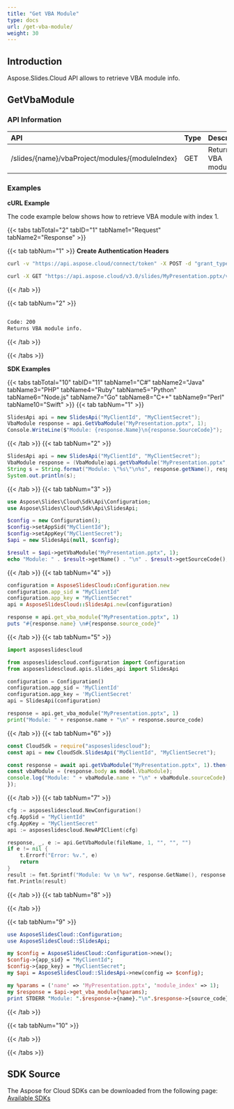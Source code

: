 ```yaml
---
title: "Get VBA Module"
type: docs
url: /get-vba-module/
weight: 30
---
```

## **Introduction**
Aspose.Slides.Cloud API allows to retrieve VBA module info. 
## **GetVbaModule**
### **API Information**
|**API**|**Type**|**Description**|**Resource**|
| :- | :- | :- | :- |
/slides/{name}/vbaProject/modules/{moduleIndex}|GET|Returns VBA module info|[GetVbaModule](#)
### **Examples**
**cURL Example**

The code example below shows how to retrieve VBA module with index 1.

{{< tabs tabTotal="2" tabID="1" tabName1="Request" tabName2="Response" >}}

{{< tab tabNum="1" >}}
**Create Authentication Headers**
```sh
curl -v "https://api.aspose.cloud/connect/token" -X POST -d "grant_type=client_credentials&client_id=XXXX&client_secret=XXXX-XX" -H "Content-Type: application/x-www-form-urlencoded" -H "Accept: application/json"
```

```sh
curl -X GET "https://api.aspose.cloud/v3.0/slides/MyPresentation.pptx/vbaProject/modules/1" -H "Authorization: Bearer [Access Token]" -H "Content-Type: text/json"
```

{{< /tab >}}

{{< tab tabNum="2" >}}
```sh

Code: 200
Returns VBA module info.

```
{{< /tab >}}

{{< /tabs >}}

**SDK Examples**

{{< tabs tabTotal="10" tabID="11" tabName1="C#" tabName2="Java" tabName3="PHP" tabName4="Ruby" tabName5="Python" tabName6="Node.js" tabName7="Go" tabName8="C++" tabName9="Perl" tabName10="Swift" >}}
{{< tab tabNum="1" >}}

```csharp
SlidesApi api = new SlidesApi("MyClientId", "MyClientSecret");
VbaModule response = api.GetVbaModule("MyPresentation.pptx", 1);
Console.WriteLine($"Module: {response.Name}\n{response.SourceCode}");
```

{{< /tab >}}
{{< tab tabNum="2" >}}

```java
SlidesApi api = new SlidesApi("MyClientId", "MyClientSecret");
VbaModule response = (VbaModule)api.getVbaModule("MyPresentation.pptx", 1, null, null, null);
String s = String.format("Module: \"%s\"\n%s", response.getName(), response.getSourceCode());
System.out.println(s);
```
{{< /tab >}}
{{< tab tabNum="3" >}}

```php
use Aspose\Slides\Cloud\Sdk\Api\Configuration;
use Aspose\Slides\Cloud\Sdk\Api\SlidesApi;

$config = new Configuration();
$config->setAppSid("MyClientId");
$config->setAppKey("MyClientSecret");
$api = new SlidesApi(null, $config);

$result = $api->getVbaModule("MyPresentation.pptx", 1);
echo "Module: " . $result->getName() . "\n" . $result->getSourceCode();
```

{{< /tab >}}
{{< tab tabNum="4" >}}

```ruby
configuration = AsposeSlidesCloud::Configuration.new
configuration.app_sid = "MyClientId"
configuration.app_key = "MyClientSecret"
api = AsposeSlidesCloud::SlidesApi.new(configuration)

response = api.get_vba_module("MyPresentation.pptx", 1)
puts "#{response.name} \n#{response.source_code}"
```

{{< /tab >}}
{{< tab tabNum="5" >}}

```python
import asposeslidescloud

from asposeslidescloud.configuration import Configuration
from asposeslidescloud.apis.slides_api import SlidesApi

configuration = Configuration()
configuration.app_sid = 'MyClientId'
configuration.app_key = 'MyClientSecret'
api = SlidesApi(configuration)

response = api.get_vba_module("MyPresentation.pptx", 1)
print("Module: " + response.name + "\n" + response.source_code)
```

{{< /tab >}}
{{< tab tabNum="6" >}}

```javascript
const CloudSdk = require("asposeslidescloud");
const api = new CloudSdk.SlidesApi("MyClientId", "MyClientSecret");

const response = await api.getVbaModule("MyPresentation.pptx", 1).then((response) => {
const vbaModule = (response.body as model.VbaModule);
console.log("Module: " + vbaModule.name + "\n" + vbaModule.sourceCode);
});
```
{{< /tab >}}
{{< tab tabNum="7" >}}

```go
cfg := asposeslidescloud.NewConfiguration()
cfg.AppSid = "MyClientId"
cfg.AppKey = "MyClientSecret"
api := asposeslidescloud.NewAPIClient(cfg)

response, _, e := api.GetVbaModule(fileName, 1, "", "", "")
if e != nil {
    t.Errorf("Error: %v.", e)
    return
}
result := fmt.Sprintf("Module: %v \n %v", response.GetName(), response.GetSourceCode())
fmt.Println(result)
```

{{< /tab >}}
{{< tab tabNum="8" >}}

{{< /tab >}}

{{< tab tabNum="9" >}}

```perl
use AsposeSlidesCloud::Configuration;
use AsposeSlidesCloud::SlidesApi;

my $config = AsposeSlidesCloud::Configuration->new();
$config->{app_sid} = "MyClientId";
$config->{app_key} = "MyClientSecret";
my $api = AsposeSlidesCloud::SlidesApi->new(config => $config);

my %params = ('name' => 'MyPresentation.pptx', 'module_index' => 1);
my $response = $api->get_vba_module(%params);
print STDERR "Module: ".$response->{name}."\n".$response->{source_code};
```

{{< /tab >}}

{{< tab tabNum="10" >}}

{{< /tab >}}

{{< /tabs >}}
## **SDK Source**

The Aspose for Cloud SDKs can be downloaded from the following page: [Available SDKs](/slides/available-sdks/)
